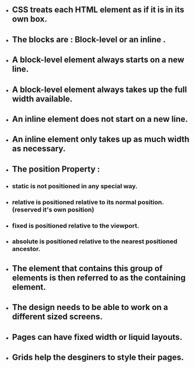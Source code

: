 - ## CSS treats each HTML element as if it is in its own box.
- ## The blocks are : Block-level or an inline .
- ## A block-level element always starts on a new line.
- ## A block-level element always takes up the full width available.
- ## An inline element does not start on a new line.
- ## An inline element only takes up as much width as necessary.
- ## The position Property :
 - ### static is not positioned in any special way.
 - ### relative is positioned relative to its normal position.(reserved it's own position)
 - ### fixed is positioned relative to the viewport.
 - ### absolute is positioned relative to the nearest positioned ancestor.
- ## The element that contains this group of elements is then referred to as the containing element.
- ## The design needs to be able to work on a different sized screens.
- ## Pages can have fixed width or liquid layouts.
- ## Grids help the desginers to style their pages.


